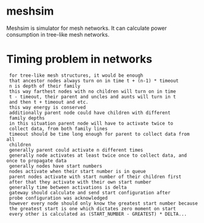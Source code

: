 # meshsim
Meshsim is simulator for mesh networks. It can calculate power consumption in tree-like mesh networks.

# Timing problem in networks
	 for tree-like mesh structures, it would be enough 
	 that ancestor nodes always turn on in time t + (n-1) * timeout
	 n is depth of their family
	 this way farthest nodes with no children will turn on in time 
	 t - timeout, their parent and uncles and aunts will turn in t
	 and then t + timeout and etc.
	 this way energy is conserved
	 additionally parent node could have children with different 
	 family depths 
	 in this situation parent node will have to activate twice to 
	 collect data, from both family lines
	 timeout should be time long enough for parent to collect data from all
	 children
	 generally parent could activate n different times 
	 generally node activates at least twice once to collect data, and once to propagate data
	 generally nodes have start numbers 
	 nodes activate when their start number is in queue
	 parent nodes activate with start number of their children first
	 after that they activate with their own start number 
	 generally time between activations is delta
	 gateway should calculate and send start configuration after 
	 probe configuration was acknowledged
	 however every node should only know the greatest start number because
	 the greatest start is one which dictates zero moment on start 
	 every other is calculated as (START_NUMBER - GREATEST) * DELTA...

